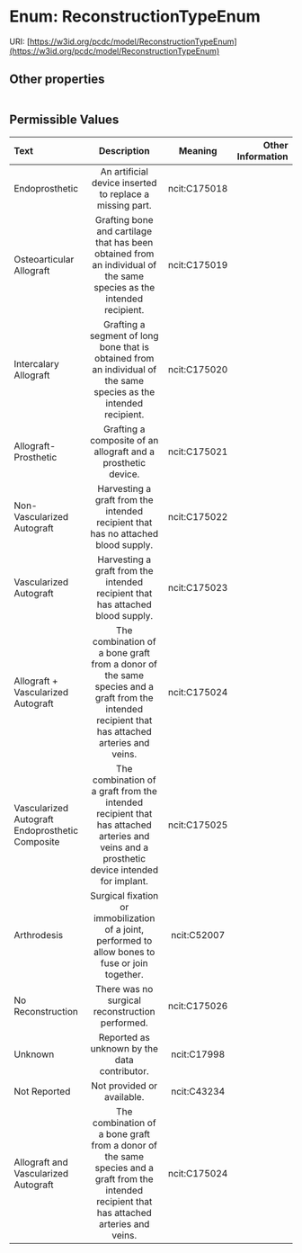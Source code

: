 
# Enum: ReconstructionTypeEnum




URI: [https://w3id.org/pcdc/model/ReconstructionTypeEnum](https://w3id.org/pcdc/model/ReconstructionTypeEnum)


## Other properties

|  |  |  |
| --- | --- | --- |

## Permissible Values

| Text | Description | Meaning | Other Information |
| :--- | :---: | :---: | ---: |
| Endoprosthetic | An artificial device inserted to replace a missing part. | ncit:C175018 |  |
| Osteoarticular Allograft | Grafting bone and cartilage that has been obtained from an individual of the same species as the intended recipient. | ncit:C175019 |  |
| Intercalary Allograft | Grafting a segment of long bone that is obtained from an individual of the same species as the intended recipient. | ncit:C175020 |  |
| Allograft-Prosthetic | Grafting a composite of an allograft and a prosthetic device. | ncit:C175021 |  |
| Non-Vascularized Autograft | Harvesting a graft from the intended recipient that has no attached blood supply. | ncit:C175022 |  |
| Vascularized Autograft | Harvesting a graft from the intended recipient that has attached blood supply. | ncit:C175023 |  |
| Allograft + Vascularized Autograft | The combination of a bone graft from a donor of the same species and a graft from the intended recipient that has attached arteries and veins. | ncit:C175024 |  |
| Vascularized Autograft Endoprosthetic Composite | The combination of a graft from the intended recipient that has attached arteries and veins and a prosthetic device intended for implant. | ncit:C175025 |  |
| Arthrodesis | Surgical fixation or immobilization of a joint, performed to allow bones to fuse or join together. | ncit:C52007 |  |
| No Reconstruction | There was no surgical reconstruction performed. | ncit:C175026 |  |
| Unknown | Reported as unknown by the data contributor. | ncit:C17998 |  |
| Not Reported | Not provided or available. | ncit:C43234 |  |
| Allograft and Vascularized Autograft | The combination of a bone graft from a donor of the same species and a graft from the intended recipient that has attached arteries and veins. | ncit:C175024 |  |

